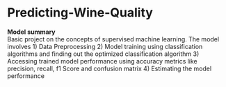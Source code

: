 # Predicting-Wine-Quality
**Model summary** <br />
Basic project on the concepts of supervised machine learning. The model involves 1) Data Preprocessing 2) Model training using classification algorithms and finding out the optimized classification algorithm 3) Accessing trained model performance using accuracy metrics like precision, recall, f1 Score and confusion matrix 4) Estimating the model performance
